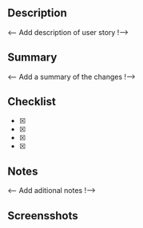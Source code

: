 ## Description

<-- Add description of user story !-->

## Summary

<-- Add a summary of the changes !-->

## Checklist

- [x] 
- [x]  
- [x] 
- [x] 

## Notes

<-- Add aditional notes !-->

## Screensshots
